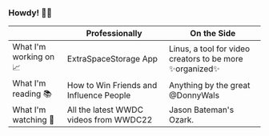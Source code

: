 ### Howdy! 👋🤠 

|                       | Professionally                          | On the Side                                                |
| --------------------- | --------------------------------------- | ---------------------------------------------------------- |
| What I'm working on 📈 | ExtraSpaceStorage App                   | Linus, a tool for video creators to be more ✨organized✨ |
| What I'm reading 📚    | How to Win Friends and Influence People | Anything by the great @DonnyWals                           |
| What I'm watching 🍿   | All the latest WWDC videos from WWDC22  | Jason Bateman's Ozark.                                    |




